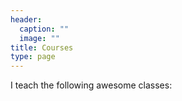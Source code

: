 ```yaml
---
header:
  caption: ""
  image: ""
title: Courses
type: page
---
```


I teach the following awesome classes:
